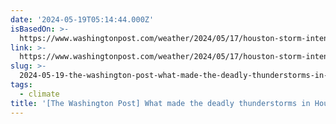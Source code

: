 ```yaml
---
date: '2024-05-19T05:14:44.000Z'
isBasedOn: >-
  https://www.washingtonpost.com/weather/2024/05/17/houston-storm-intensity-damage-explained
link: >-
  https://www.washingtonpost.com/weather/2024/05/17/houston-storm-intensity-damage-explained
slug: >-
  2024-05-19-the-washington-post-what-made-the-deadly-thunderstorms-in-houston-so-viol
tags:
  - climate
title: '[The Washington Post] What made the deadly thunderstorms in Houston so viol'
---
```

 
